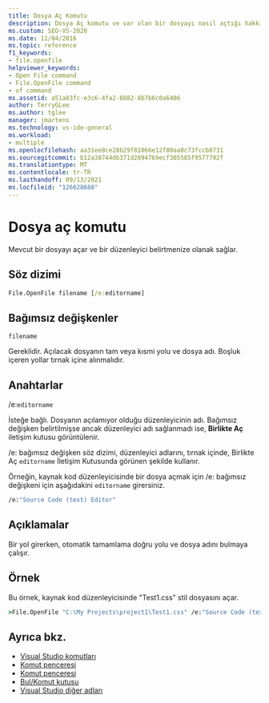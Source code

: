 ```yaml
---
title: Dosya Aç Komutu
description: Dosya Aç komutu ve var olan bir dosyayı nasıl açtığı hakkında bilgi alın ve bir düzenleyici belirtmenize olanak sağlar.
ms.custom: SEO-VS-2020
ms.date: 11/04/2016
ms.topic: reference
f1_keywords:
- file.openfile
helpviewer_keywords:
- Open File command
- File.OpenFile command
- of command
ms.assetid: a51a83fc-e3c6-4fa2-8882-8b7b6c0a6406
author: TerryGLee
ms.author: tglee
manager: jmartens
ms.technology: vs-ide-general
ms.workload:
- multiple
ms.openlocfilehash: aa31ee8ce28b29f81066e12f80aa0c73fccb8731
ms.sourcegitcommit: b12a38744db371d2894769ecf305585f9577792f
ms.translationtype: MT
ms.contentlocale: tr-TR
ms.lasthandoff: 09/13/2021
ms.locfileid: "126628688"
---
```

# <a name="open-file-command"></a>Dosya aç komutu

Mevcut bir dosyayı açar ve bir düzenleyici belirtmenize olanak sağlar.

## <a name="syntax"></a>Söz dizimi

```cmd
File.OpenFile filename [/e:editorname]
```

## <a name="arguments"></a>Bağımsız değişkenler

`filename`

Gereklidir. Açılacak dosyanın tam veya kısmi yolu ve dosya adı. Boşluk içeren yollar tırnak içine alınmalıdır.

## <a name="switches"></a>Anahtarlar

/e:`editorname`

İsteğe bağlı. Dosyanın açılamıyor olduğu düzenleyicinin adı. Bağımsız değişken belirtilmişse ancak düzenleyici adı sağlanmadı ise, **Birlikte Aç** iletişim kutusu görüntülenir.

/e: bağımsız değişken söz dizimi, düzenleyici adlarını, tırnak içinde, Birlikte Aç `editorname` İletişim Kutusunda görünen şekilde kullanır.

Örneğin, kaynak kod düzenleyicisinde bir dosya açmak için /e: bağımsız değişkeni için aşağıdakini `editorname` girersiniz.

```cmd
/e:"Source Code (text) Editor"
```

## <a name="remarks"></a>Açıklamalar

Bir yol girerken, otomatik tamamlama doğru yolu ve dosya adını bulmaya çalışır.

## <a name="example"></a>Örnek

Bu örnek, kaynak kod düzenleyicisinde "Test1.css" stil dosyasını açar.

```cmd
>File.OpenFile "C:\My Projects\project1\Test1.css" /e:"Source Code (text) Editor"
```

## <a name="see-also"></a>Ayrıca bkz.

- [Visual Studio komutları](../../ide/reference/visual-studio-commands.md)
- [Komut penceresi](../../ide/reference/command-window.md)
- [Komut penceresi](../../ide/reference/immediate-window.md)
- [Bul/Komut kutusu](../../ide/find-command-box.md)
- [Visual Studio diğer adları](../../ide/reference/visual-studio-command-aliases.md)
